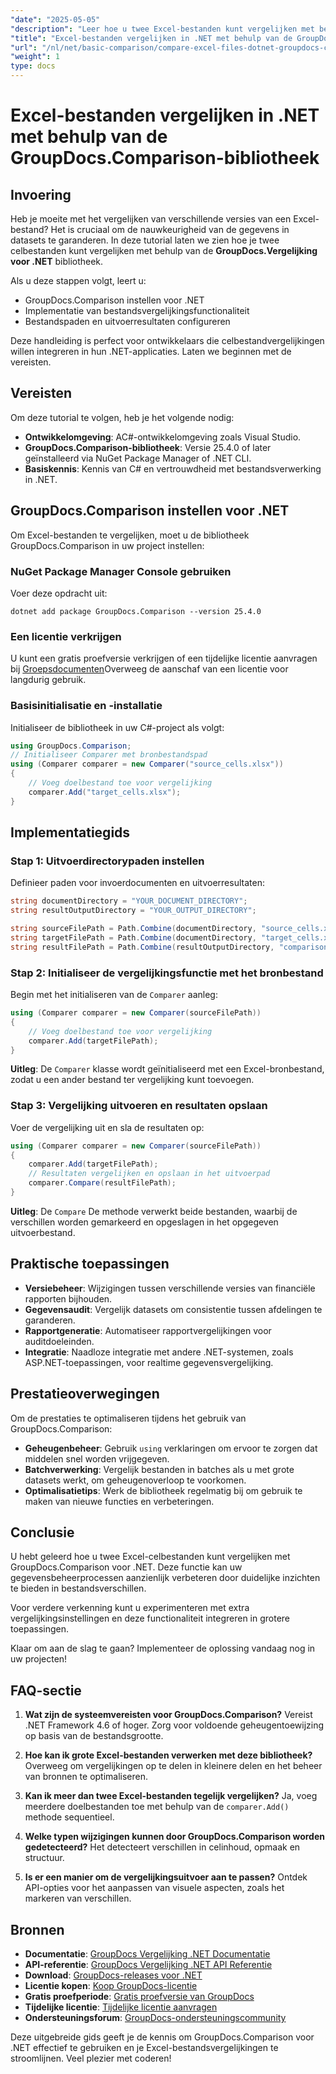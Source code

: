 ```yaml
---
"date": "2025-05-05"
"description": "Leer hoe u twee Excel-bestanden kunt vergelijken met behulp van de GroupDocs.Comparison-bibliotheek voor .NET. Deze handleiding behandelt de installatie, implementatie en praktische toepassingen."
"title": "Excel-bestanden vergelijken in .NET met behulp van de GroupDocs.Comparison-bibliotheek"
"url": "/nl/net/basic-comparison/compare-excel-files-dotnet-groupdocs-comparison/"
"weight": 1
type: docs
---
```

# Excel-bestanden vergelijken in .NET met behulp van de GroupDocs.Comparison-bibliotheek

## Invoering

Heb je moeite met het vergelijken van verschillende versies van een Excel-bestand? Het is cruciaal om de nauwkeurigheid van de gegevens in datasets te garanderen. In deze tutorial laten we zien hoe je twee celbestanden kunt vergelijken met behulp van de **GroupDocs.Vergelijking voor .NET** bibliotheek.

Als u deze stappen volgt, leert u:
- GroupDocs.Comparison instellen voor .NET
- Implementatie van bestandsvergelijkingsfunctionaliteit
- Bestandspaden en uitvoerresultaten configureren

Deze handleiding is perfect voor ontwikkelaars die celbestandvergelijkingen willen integreren in hun .NET-applicaties. Laten we beginnen met de vereisten.

## Vereisten

Om deze tutorial te volgen, heb je het volgende nodig:
- **Ontwikkelomgeving**: AC#-ontwikkelomgeving zoals Visual Studio.
- **GroupDocs.Comparison-bibliotheek**: Versie 25.4.0 of later geïnstalleerd via NuGet Package Manager of .NET CLI.
- **Basiskennis**: Kennis van C# en vertrouwdheid met bestandsverwerking in .NET.

## GroupDocs.Comparison instellen voor .NET

Om Excel-bestanden te vergelijken, moet u de bibliotheek GroupDocs.Comparison in uw project instellen:

### NuGet Package Manager Console gebruiken
Voer deze opdracht uit:
```shell
dotnet add package GroupDocs.Comparison --version 25.4.0
```

### Een licentie verkrijgen
U kunt een gratis proefversie verkrijgen of een tijdelijke licentie aanvragen bij [Groepsdocumenten](https://purchase.groupdocs.com/temporary-license/)Overweeg de aanschaf van een licentie voor langdurig gebruik.

### Basisinitialisatie en -installatie
Initialiseer de bibliotheek in uw C#-project als volgt:
```csharp
using GroupDocs.Comparison;
// Initialiseer Comparer met bronbestandspad
using (Comparer comparer = new Comparer("source_cells.xlsx"))
{
    // Voeg doelbestand toe voor vergelijking
    comparer.Add("target_cells.xlsx");
}
```

## Implementatiegids

### Stap 1: Uitvoerdirectorypaden instellen
Definieer paden voor invoerdocumenten en uitvoerresultaten:
```csharp
string documentDirectory = "YOUR_DOCUMENT_DIRECTORY";
string resultOutputDirectory = "YOUR_OUTPUT_DIRECTORY";

string sourceFilePath = Path.Combine(documentDirectory, "source_cells.xlsx");
string targetFilePath = Path.Combine(documentDirectory, "target_cells.xlsx");
string resultFilePath = Path.Combine(resultOutputDirectory, "comparison_result.xlsx");
```

### Stap 2: Initialiseer de vergelijkingsfunctie met het bronbestand
Begin met het initialiseren van de `Comparer` aanleg:
```csharp
using (Comparer comparer = new Comparer(sourceFilePath))
{
    // Voeg doelbestand toe voor vergelijking
    comparer.Add(targetFilePath);
}
```
**Uitleg**: De `Comparer` klasse wordt geïnitialiseerd met een Excel-bronbestand, zodat u een ander bestand ter vergelijking kunt toevoegen.

### Stap 3: Vergelijking uitvoeren en resultaten opslaan
Voer de vergelijking uit en sla de resultaten op:
```csharp
using (Comparer comparer = new Comparer(sourceFilePath))
{
    comparer.Add(targetFilePath);
    // Resultaten vergelijken en opslaan in het uitvoerpad
    comparer.Compare(resultFilePath);
}
```
**Uitleg**: De `Compare` De methode verwerkt beide bestanden, waarbij de verschillen worden gemarkeerd en opgeslagen in het opgegeven uitvoerbestand.

## Praktische toepassingen

- **Versiebeheer**: Wijzigingen tussen verschillende versies van financiële rapporten bijhouden.
- **Gegevensaudit**: Vergelijk datasets om consistentie tussen afdelingen te garanderen.
- **Rapportgeneratie**: Automatiseer rapportvergelijkingen voor auditdoeleinden.
- **Integratie**: Naadloze integratie met andere .NET-systemen, zoals ASP.NET-toepassingen, voor realtime gegevensvergelijking.

## Prestatieoverwegingen

Om de prestaties te optimaliseren tijdens het gebruik van GroupDocs.Comparison:

- **Geheugenbeheer**: Gebruik `using` verklaringen om ervoor te zorgen dat middelen snel worden vrijgegeven.
- **Batchverwerking**: Vergelijk bestanden in batches als u met grote datasets werkt, om geheugenoverloop te voorkomen.
- **Optimalisatietips**: Werk de bibliotheek regelmatig bij om gebruik te maken van nieuwe functies en verbeteringen.

## Conclusie

U hebt geleerd hoe u twee Excel-celbestanden kunt vergelijken met GroupDocs.Comparison voor .NET. Deze functie kan uw gegevensbeheerprocessen aanzienlijk verbeteren door duidelijke inzichten te bieden in bestandsverschillen.

Voor verdere verkenning kunt u experimenteren met extra vergelijkingsinstellingen en deze functionaliteit integreren in grotere toepassingen.

Klaar om aan de slag te gaan? Implementeer de oplossing vandaag nog in uw projecten!

## FAQ-sectie

1. **Wat zijn de systeemvereisten voor GroupDocs.Comparison?** 
   Vereist .NET Framework 4.6 of hoger. Zorg voor voldoende geheugentoewijzing op basis van de bestandsgrootte.

2. **Hoe kan ik grote Excel-bestanden verwerken met deze bibliotheek?**
   Overweeg om vergelijkingen op te delen in kleinere delen en het beheer van bronnen te optimaliseren.

3. **Kan ik meer dan twee Excel-bestanden tegelijk vergelijken?**
   Ja, voeg meerdere doelbestanden toe met behulp van de `comparer.Add()` methode sequentieel.

4. **Welke typen wijzigingen kunnen door GroupDocs.Comparison worden gedetecteerd?**
   Het detecteert verschillen in celinhoud, opmaak en structuur.

5. **Is er een manier om de vergelijkingsuitvoer aan te passen?**
   Ontdek API-opties voor het aanpassen van visuele aspecten, zoals het markeren van verschillen.

## Bronnen

- **Documentatie**: [GroupDocs Vergelijking .NET Documentatie](https://docs.groupdocs.com/comparison/net/)
- **API-referentie**: [GroupDocs Vergelijking .NET API Referentie](https://reference.groupdocs.com/comparison/net/)
- **Download**: [GroupDocs-releases voor .NET](https://releases.groupdocs.com/comparison/net/)
- **Licentie kopen**: [Koop GroupDocs-licentie](https://purchase.groupdocs.com/buy)
- **Gratis proefperiode**: [Gratis proefversie van GroupDocs](https://releases.groupdocs.com/comparison/net/)
- **Tijdelijke licentie**: [Tijdelijke licentie aanvragen](https://purchase.groupdocs.com/temporary-license/)
- **Ondersteuningsforum**: [GroupDocs-ondersteuningscommunity](https://forum.groupdocs.com/c/comparison/)

Deze uitgebreide gids geeft je de kennis om GroupDocs.Comparison voor .NET effectief te gebruiken en je Excel-bestandsvergelijkingen te stroomlijnen. Veel plezier met coderen!